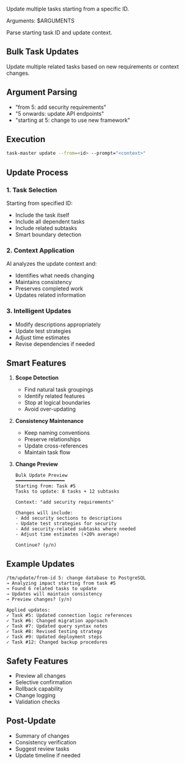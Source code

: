 Update multiple tasks starting from a specific ID.

Arguments: $ARGUMENTS

Parse starting task ID and update context.

## Bulk Task Updates

Update multiple related tasks based on new requirements or context changes.

## Argument Parsing

- "from 5: add security requirements"
- "5 onwards: update API endpoints"
- "starting at 5: change to use new framework"

## Execution

```bash
task-master update --from=<id> --prompt="<context>"
```

## Update Process

### 1. **Task Selection**
Starting from specified ID:
- Include the task itself
- Include all dependent tasks
- Include related subtasks
- Smart boundary detection

### 2. **Context Application**
AI analyzes the update context and:
- Identifies what needs changing
- Maintains consistency
- Preserves completed work
- Updates related information

### 3. **Intelligent Updates**
- Modify descriptions appropriately
- Update test strategies
- Adjust time estimates
- Revise dependencies if needed

## Smart Features

1. **Scope Detection**
   - Find natural task groupings
   - Identify related features
   - Stop at logical boundaries
   - Avoid over-updating

2. **Consistency Maintenance**
   - Keep naming conventions
   - Preserve relationships
   - Update cross-references
   - Maintain task flow

3. **Change Preview**
   ```
   Bulk Update Preview
   ━━━━━━━━━━━━━━━━━━
   Starting from: Task #5
   Tasks to update: 8 tasks + 12 subtasks
   
   Context: "add security requirements"
   
   Changes will include:
   - Add security sections to descriptions
   - Update test strategies for security
   - Add security-related subtasks where needed
   - Adjust time estimates (+20% average)
   
   Continue? (y/n)
   ```

## Example Updates

```
/tm/update/from-id 5: change database to PostgreSQL
→ Analyzing impact starting from task #5
→ Found 6 related tasks to update
→ Updates will maintain consistency
→ Preview changes? (y/n)

Applied updates:
✓ Task #5: Updated connection logic references
✓ Task #6: Changed migration approach
✓ Task #7: Updated query syntax notes
✓ Task #8: Revised testing strategy
✓ Task #9: Updated deployment steps
✓ Task #12: Changed backup procedures
```

## Safety Features

- Preview all changes
- Selective confirmation
- Rollback capability
- Change logging
- Validation checks

## Post-Update

- Summary of changes
- Consistency verification
- Suggest review tasks
- Update timeline if needed
